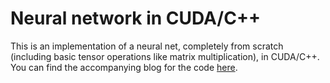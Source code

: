 # Neural network in CUDA/C++
This is an implementation of a neural net, completely from scratch (including basic tensor operations like matrix multiplication), in CUDA/C++. You can find the accompanying blog for the code [here](https://medium.datadriveninvestor.com/implementing-a-neural-net-in-cuda-from-scratch-part-1-introduction-9cd7f63573a7).
